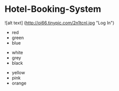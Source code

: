 # Hotel-Booking-System
![alt text] (http://oi66.tinypic.com/2n1tcnl.jpg "Log In")
* red
* green
* blue

- white
- grey
- black
+ yellow
+ pink
+ orange
